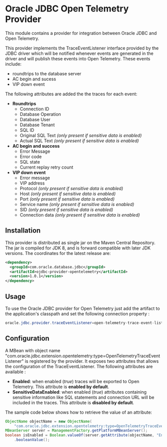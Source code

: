 # Oracle JDBC Open Telemetry Provider

This module contains a provider for integration between Oracle JDBC and
Open Telemetry.

This provider implements the TraceEventListener interface provided by the JDBC
driver which will be notified whenever events are generated in the driver and 
will publish these events into Open Telemetry. These events include:
 * roundtrips to the database server
 * AC begin and sucess
 * VIP down event

The following attributes are added the the traces for each event:
 * **Roundtrips**
    * Connection ID
    * Database Operation
    * Database User
    * Database Tenant
    * SQL ID
    * Original SQL Text *(only present if sensitive data is enabled)*
    * Actual SQL Text *(only present if sensitive data is enabled)*
  * **AC begin and success**
    * Error Message
    * Error code
    * SQL state
    * Current replay retry count
  * **VIP down event**
    * Error message
    * VIP address
    * Protocol *(only present if sensitive data is enabled)*
    * Host *(only present if sensitive data is enabled)*
    * Port *(only present if sensitive data is enabled)*
    * Service name *(only present if sensitive data is enabled)*
    * SID *(only present if sensitive data is enabled)*
    * Connection data *(only present if sensitive data is enabled)*

## Installation

This provider is distributed as single jar on the Maven Central Repository. The 
jar is compiled for JDK 8, and is forward compatible with later JDK versions. 
The coordinates for the latest release are:

```xml
<dependency>
  <groupId>com.oracle.database.jdbc</groupId>
  <artifactId>ojdbc-provider-opentelemetry</artifactId>
  <version>1.0.1</version>
</dependency>
```

## Usage 

To use the Oracle JDBC provider for Open Telemetry just add the artifact to the
application's classpath and set the following connection property :

```java
oracle.jdbc.provider.traceEventListener=open-telemetry-trace-event-listener-provider
```

## Configuration

A MBean with object name "com.oracle.jdbc.extension.opentelemetry:type=OpenTelemetryTraceEventListener"
is registered by the provider. It exposes two attributes that  allows the configuration 
of the TraceEventListener. The following attributes are available :
  * **Enabled**: when enabled (*true*) traces will be exported to Open 
 Telemetry. This attribute is **enabled by default**.
  * **SensitiveDataEnabled**: when enabled (*true*) attributes containing
 sensitive information like SQL statements and connection URL will be included
 in the traces. This attribute is **disabled by default**.

 The sample code below shows how to retrieve the value of an attribute:
```java
ObjectName objectName = new ObjectName(
    "com.oracle.jdbc.extension.opentelemetry:type=OpenTelemetryTraceEventListener");
MBeanServer server = ManagementFactory.getPlatformMBeanServer();
boolean isEnabled = Boolean.valueOf(server.getAttribute(objectName, "Enabled").toString())
    .booleanValue(); 
```